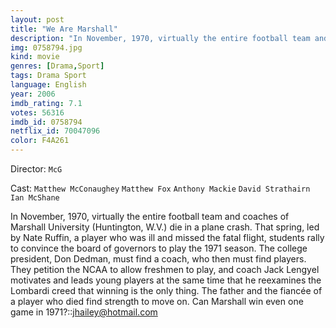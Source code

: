 ```yaml
---
layout: post
title: "We Are Marshall"
description: "In November, 1970, virtually the entire football team and coaches of Marshall University (Huntington, W.V.) die in a plane crash. That spring, led by Nate Ruffin, a player who was ill and missed the fatal flight, students rally to convince the board of governors to play the 1971 season. The college president, Don Dedman, must find a coach, who then must find players. They petition the NCAA to allow freshmen to play, and coach Jack Lengyel motivates and leads y.."
img: 0758794.jpg
kind: movie
genres: [Drama,Sport]
tags: Drama Sport 
language: English
year: 2006
imdb_rating: 7.1
votes: 56316
imdb_id: 0758794
netflix_id: 70047096
color: F4A261
---
```

Director: `McG`  

Cast: `Matthew McConaughey` `Matthew Fox` `Anthony Mackie` `David Strathairn` `Ian McShane` 

In November, 1970, virtually the entire football team and coaches of Marshall University (Huntington, W.V.) die in a plane crash. That spring, led by Nate Ruffin, a player who was ill and missed the fatal flight, students rally to convince the board of governors to play the 1971 season. The college president, Don Dedman, must find a coach, who then must find players. They petition the NCAA to allow freshmen to play, and coach Jack Lengyel motivates and leads young players at the same time that he reexamines the Lombardi creed that winning is the only thing. The father and the fiancée of a player who died find strength to move on. Can Marshall win even one game in 1971?::<jhailey@hotmail.com>